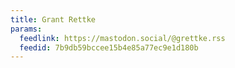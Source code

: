```yaml
---
title: Grant Rettke
params:
  feedlink: https://mastodon.social/@grettke.rss
  feedid: 7b9db59bccee15b4e85a77ec9e1d180b
---
```

